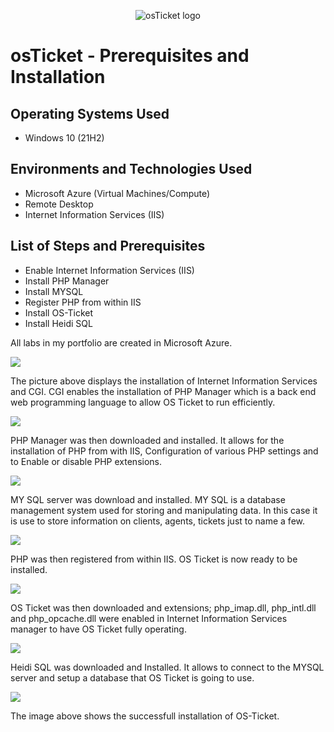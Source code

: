 <p align="center">
<img src="https://i.imgur.com/Clzj7Xs.png" alt="osTicket logo"/>
</p>

<h1>osTicket - Prerequisites and Installation</h1>

<h2>Operating Systems Used </h2>

- Windows 10</b> (21H2)

<h2>Environments and Technologies Used</h2>

- Microsoft Azure (Virtual Machines/Compute)
- Remote Desktop
- Internet Information Services (IIS)

<h2>List of Steps and Prerequisites</h2>

- Enable Internet Information Services (IIS)  
- Install PHP Manager
- Install MYSQL
- Register PHP from within IIS
- Install OS-Ticket
- Install Heidi SQL


 All labs in my portfolio are created in Microsoft Azure. 
 

 <img src=https://i.imgur.com/fgP5riF.png/>
 
 The picture above displays the installation of Internet Information Services and CGI. CGI enables the installation of PHP Manager which is a back end web programming language to allow OS Ticket to run efficiently.


 <img src=https://i.imgur.com/N6HsCyC.png/>
 
 PHP Manager was then downloaded and installed. It allows for the installation of PHP from with IIS, Configuration of various PHP settings and to Enable or disable PHP extensions.
 
  <img src=https://i.imgur.com/U0Hm13C.png/>
     
  MY SQL server was download and installed. MY SQL is a database management system used for storing and manipulating data. In this case it is use to store information on clients, agents, tickets just to name a few.


 <img src=https://i.imgur.com/zBV2nmE.png/>
 
 PHP was then registered from within IIS. OS Ticket is now ready to be installed.
 

<img src=https://i.imgur.com/upKXohr.png/>

OS Ticket was then downloaded and extensions; php_imap.dll, php_intl.dll and php_opcache.dll were enabled in Internet Information Services manager to have OS Ticket fully operating.


<img src=https://i.imgur.com/od85aKB.png/>

Heidi SQL was downloaded and Installed. It allows to connect to the MYSQL server and setup a database that OS Ticket is going to use.

<img src=https://i.imgur.com/xWxJoIo.png/>

The image above shows the successfull installation of OS-Ticket.
